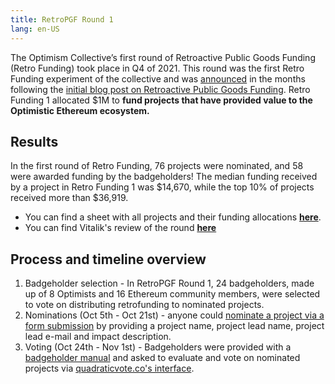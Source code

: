 ```yaml
---
title: RetroPGF Round 1
lang: en-US
---
```


The Optimism Collective’s first round of Retroactive Public Goods Funding (Retro Funding) took place in Q4 of 2021. 
This round was the first Retro Funding  experiment of the collective and was [announced](https://medium.com/ethereum-optimism/retropgf-experiment-1-1-million-dollars-for-public-goods-f7e455cbdca) in the months following the [initial blog post on Retroactive Public Goods Funding](https://medium.com/ethereum-optimism/retroactive-public-goods-funding-33c9b7d00f0c). 
Retro Funding 1 allocated $1M to **fund projects that have provided value to the Optimistic Ethereum ecosystem.** 



## Results
In the first round of Retro Funding, 76 projects were nominated, and 58 were awarded funding by the badgeholders!
The median funding received by a project in Retro Funding 1 was $14,670, while the top 10% of projects received more than $36,919.

- You can find a sheet with all projects and their funding allocations [**here**](https://docs.google.com/spreadsheets/d/1g4ilAByMNQsmlBC8cskQip7Ojd_qK6IhozJCyoVfU9k).
- You can find Vitalik's review of the round [**here**](https://vitalik.ca/general/2021/11/16/retro1.html)

## Process and timeline overview
1. Badgeholder selection - In RetroPGF Round 1, 24 badgeholders, made up of 8 Optimists and 16 Ethereum community members, were selected to vote on distributing retrofunding to nominated projects.
2. Nominations (Oct 5th - Oct 21st) - anyone could [nominate a project via a form submission](https://docs.google.com/forms/d/e/1FAIpQLSdSF_Om4JfhQAjdDOHnjfbRJfJg1F-EY_I_IR0g-CDaa9FqyQ/viewform?vc=0&c=0&w=1&flr=0) by providing a project name, project lead name, project lead e-mail and impact description.
3. Voting (Oct 24th - Nov 1st) - Badgeholders were provided with a [badgeholder manual](https://www.notion.so/Public-Badge-Holder-Manual-d05c3695ef684d1fb62ef38690fb3ff7) and asked to evaluate and vote on nominated projects via [quadraticvote.co's interface](https://quadraticvote.co/event?id=2c357972-9b0d-4390-b738-32297b653cf1). 
